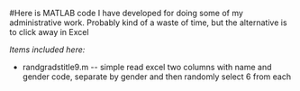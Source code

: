#Here is MATLAB code I have developed for doing some of my administrative work. 
Probably kind of a waste of time, but the alternative is to click away in Excel

_Items included here:_

- randgradstitle9.m -- simple read excel two columns with name and gender code, separate by gender and then randomly select 6 from each
